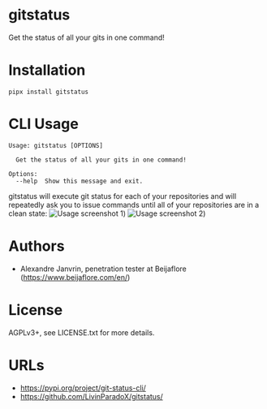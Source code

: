 # gitstatus

Get the status of all your gits in one command!

# Installation

```
pipx install gitstatus
```

# CLI Usage

```
Usage: gitstatus [OPTIONS]

  Get the status of all your gits in one command!

Options:
  --help  Show this message and exit.
```
gitstatus will execute git status for each of your repositories and will repeatedly ask you to issue commands until all of your repositories are in a clean state:
![Usage screenshot 1](https://github.com/LivinParadoX/gitstatus/blob/main/screenshots/usage_1.png?raw=true))
![Usage screenshot 2](https://github.com/LivinParadoX/gitstatus/blob/main/screenshots/usage_2.png?raw=true))

# Authors

* Alexandre Janvrin, penetration tester at Beijaflore (https://www.beijaflore.com/en/)

# License

AGPLv3+, see LICENSE.txt for more details.

# URLs

* https://pypi.org/project/git-status-cli/
* https://github.com/LivinParadoX/gitstatus/
